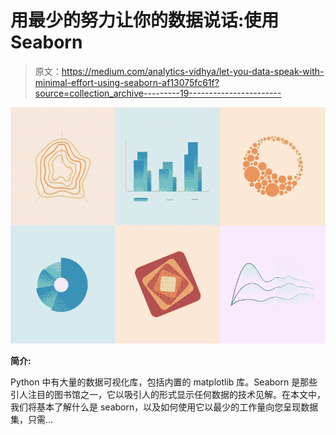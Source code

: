 # 用最少的努力让你的数据说话:使用 Seaborn

> 原文：<https://medium.com/analytics-vidhya/let-you-data-speak-with-minimal-effort-using-seaborn-af13075fc61f?source=collection_archive---------19----------------------->

![](img/d4a46dccbe5b04f043029f0bdce2478d.png)

**简介:**

Python 中有大量的数据可视化库，包括内置的 matplotlib 库。Seaborn 是那些引人注目的图书馆之一，它以吸引人的形式显示任何数据的技术见解。在本文中，我们将基本了解什么是 seaborn，以及如何使用它以最少的工作量向您呈现数据集，只需…